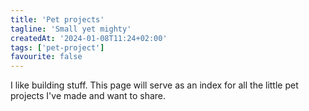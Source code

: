 ```yaml
---
title: 'Pet projects'
tagline: 'Small yet mighty'
createdAt: '2024-01-08T11:24+02:00'
tags: ['pet-project']
favourite: false
---
```


I like building stuff. This page will serve as an index for all the little
pet projects I've made and want to share.
